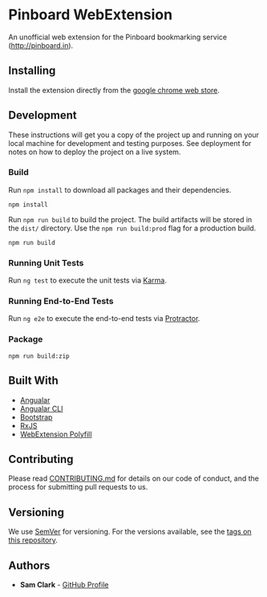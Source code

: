 # Pinboard WebExtension

An unofficial web extension for the Pinboard bookmarking service (http://pinboard.in). 

## Installing

Install the extension directly from the [google chrome web store](https://chrome.google.com/webstore/detail/pinboard/lclbbneapfiaihigbkalcoophalpbapl?hl=en-GB).

## Development

These instructions will get you a copy of the project up and running on your local machine for development and testing purposes. See deployment for notes on how to deploy the project on a live system.


### Build

Run `npm install` to download all packages and their dependencies.

```
npm install
```

Run `npm run build` to build the project. The build artifacts will be stored in the `dist/` directory. Use the `npm run build:prod` flag for a production build. 

```
npm run build
```

### Running Unit Tests

Run `ng test` to execute the unit tests via [Karma](https://karma-runner.github.io).

### Running End-to-End Tests

Run `ng e2e` to execute the end-to-end tests via [Protractor](http://www.protractortest.org/).

### Package

```
npm run build:zip
```

## Built With

* [Angualar](https://angular.io/)
* [Angualar CLI](https://cli.angular.io/)
* [Bootstrap](https://getbootstrap.com/)
* [RxJS](http://reactivex.io/rxjs/)
* [WebExtension Polyfill](https://github.com/mozilla/webextension-polyfill)

## Contributing

Please read [CONTRIBUTING.md](https://gist.github.com/PurpleBooth/b24679402957c63ec426) for details on our code of conduct, and the process for submitting pull requests to us.

## Versioning

We use [SemVer](http://semver.org/) for versioning. For the versions available, see the [tags on this repository](https://github.com/samclark/pinboard/tags).

## Authors

* **Sam Clark** - [GitHub Profile](https://github.com/samclark)
